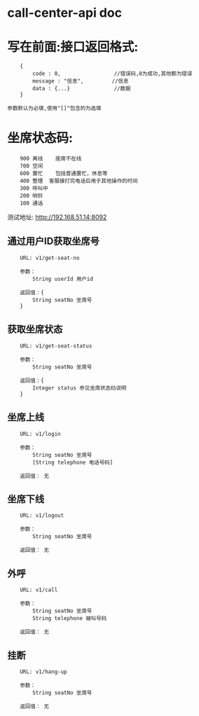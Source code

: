 # call-center-api doc

# 写在前面:接口返回格式:
```
	{    
		code : 0,                 //错误码,0为成功,其他都为错误
		message : "信息",         //信息
		data : {...}              //数据
	}
    
参数默认为必填,使用"[]"包含的为选填
```
# 坐席状态码:
```
	900 离线    座席不在线
	700 空闲
	600 置忙    包括普通置忙，休息等
	400 整理  客服接打完电话后用于其他操作的时间
	300 呼叫中
	200 响铃
	100 通话
```

测试地址: http://192.168.51.14:8092

## 通过用户ID获取坐席号
```
	URL: v1/get-seat-no

	参数：   
		String userId 用户id

	返回值：{
		String seatNo 坐席号
	}
```
## 获取坐席状态
```
	URL: v1/get-seat-status

	参数：   
		String seatNo 坐席号
		
	返回值：{
		Integer status 参见坐席状态码说明
	}
```
## 坐席上线
```
	URL: v1/login

	参数：   
		String seatNo 坐席号
		[String telephone 电话号码]
		
	返回值： 无
``` 

## 坐席下线
```
	URL: v1/logout

	参数：   
		String seatNo 坐席号
		
	返回值： 无
``` 
## 外呼
```
	URL: v1/call

	参数：   
		String seatNo 坐席号
		String telephone 被叫号码
		
	返回值： 无
``` 
## 挂断
```
	URL: v1/hang-up

	参数：   
		String seatNo 坐席号
		
	返回值： 无
``` 
